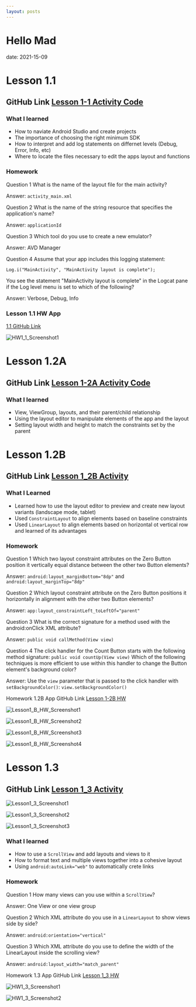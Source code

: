 ```yaml
---
layout: posts
---
```


# Hello Mad

date: 2021-15-09

# Lesson 1.1
## GitHub Link [Lesson 1-1 Activity Code](https://github.com/tophbuddy/cs5520_cholzheu_projects/tree/main/CS5520/Assingment1/lesson1_1)

### What I learned

- How to naviate Android Studio and create projects
- The importance of choosing the right minimum SDK
- How to interpret and add log statements on differnet levels (Debug, Error, Info, etc)
- Where to locate the files necessary to edit the apps layout and functions

### Homework

Question 1 
What is the name of the layout file for the main activity?

Answer: `activity_main.xml`

Question 2
What is the name of the string resource that specifies the application's name?

Answer: `applicationId`

Question 3
Which tool do you use to create a new emulator?

Answer: AVD Manager

Question 4
Assume that your app includes this logging statement:

`Log.i("MainActivity", "MainActivity layout is complete");`

You see the statement "MainActivity layout is complete" in the Logcat pane if the Log level menu is set to which of the following?

Answer: Verbose, Debug, Info

### Lesson 1.1 HW App

[1.1 GitHub Link](https://github.com/tophbuddy/cs5520_cholzheu_projects/tree/main/CS5520/Lesson1_1_hw)

![HW1_1_Screenshot1](https://github.com/tophbuddy/cs5520_cholzheu_projects/blob/main/CS5520/Project_Images/Lesson1_1_HW/Lesson1_1_HW.png?raw=true)

# Lesson 1.2A
## GitHub Link [Lesson 1-2A Activity Code](https://github.com/tophbuddy/cs5520_cholzheu_projects/tree/main/CS5520/Lesson1_2/hello_toast)

### What I learned

- View, ViewGroup, layouts, and their parent/child relationship
- Using the layout editor to manipulate elements of the app and the layout
- Setting layout width and height to match the constraints set by the parent

# Lesson 1.2B
## GitHub Link [Lesson 1_2B Activity](https://github.com/tophbuddy/cs5520_cholzheu_projects/tree/main/CS5520/NEUSEA_ChrisHolzheu_Lesson1_2/hello_toast)

### What I Learned

- Learned how to use the layout editor to preview and create new layout variants (landscape mode, tablet)
- Used `ConstraintLayout` to align elements based on baseline constraints
- Used `LinearLayout` to align elements based on horizontal ot vertical row and learned of its advantages

### Homework

Question 1
Which two layout constraint attributes on the Zero Button position it vertically equal distance between the other two Button elements?

Answer: `android:layout_marginBottom="8dp"` and `android:layout_marginTop="8dp"`

Question 2
Which layout constraint attribute on the Zero Button positions it horizontally in alignment with the other two Button elements?

Answer: `app:layout_constraintLeft_toLeftOf="parent"`

Question 3
What is the correct signature for a method used with the android:onClick XML attribute?

Answer: `public void callMethod(View view)`

Question 4
The click handler for the Count Button starts with the following method signature:
`public void countUp(View view)`
Which of the following techniques is more efficient to use within this handler to change the Button element's background color?

Answer: Use the `view` parameter that is passed to the click handler with `setBackgroundColor()`: `view.setBackgroundColor()`

Homework 1.2B App
GitHub Link [Lesson 1-2B HW](https://github.com/tophbuddy/cs5520_cholzheu_projects/tree/main/CS5520/NEUSEA_ChrisHolzheu_Lesson1_2/HelloConstraint)

![Lesson1_B_HW_Screenshot1](https://github.com/tophbuddy/cs5520_cholzheu_projects/blob/main/CS5520/Project_Images/Lesson1_2B_HW/Screenshot_1631764678.png?raw=true)

![Lesson1_B_HW_Screenshot2](https://github.com/tophbuddy/cs5520_cholzheu_projects/blob/main/CS5520/Project_Images/Lesson1_2B_HW/Screenshot_1631764689.png?raw=true)

![Lesson1_B_HW_Screenshot3](https://github.com/tophbuddy/cs5520_cholzheu_projects/blob/main/CS5520/Project_Images/Lesson1_2B_HW/Screenshot_1631764692.png?raw=true)

![Lesson1_B_HW_Screenshot4](https://github.com/tophbuddy/cs5520_cholzheu_projects/blob/main/CS5520/Project_Images/Lesson1_2B_HW/Screenshot_1631764697.png?raw=true)

# Lesson 1.3
## GitHub Link [Lesson 1_3 Activity](https://github.com/tophbuddy/cs5520_cholzheu_projects/tree/main/CS5520/NEUSEA_ChrisHolzheu_Lesson1_3)

![Lesson1_3_Screenshot1](https://github.com/tophbuddy/cs5520_cholzheu_projects/blob/main/CS5520/Project_Images/Lesson1_3_Activity/Lesson1_3_Activity1.png?raw=true)

![Lesson1_3_Screenshot2](https://github.com/tophbuddy/cs5520_cholzheu_projects/blob/main/CS5520/Project_Images/Lesson1_3_Activity/Screenshot_1631767630.png?raw=true)

![Lesson1_3_Screenshot3](https://github.com/tophbuddy/cs5520_cholzheu_projects/blob/main/CS5520/Project_Images/Lesson1_3_Activity/Screenshot_1631767637.png?raw=true)

### What I learned

- How to use a `ScrollView` and add layouts and views to it
- How to format text and multiple views together into a cohesive layout
- Using `android:autoLink="web"` to automatically crete links

### Homework

Question 1 
How many views can you use within a `ScrollView`?

Answer: One View or one view group

Question 2
Which XML attribute do you use in a `LinearLayout` to show views side by side?

Answer: `android:orientation="vertical"`

Question 3
Which XML attribute do you use to define the width of the LinearLayout inside the scrolling view?

Answer: `android:layout_width="match_parent"`

Homework 1.3 App
GitHub Link [Lesson 1_3 HW](https://github.com/tophbuddy/cs5520_cholzheu_projects/tree/main/CS5520/NEUSEA_ChrisHolzheu_Lesson1_3_HW)

![HW1_3_Screenshot1](https://github.com/tophbuddy/cs5520_cholzheu_projects/blob/main/CS5520/Project_Images/Lesson1_3_HW/Screenshot_1631767234.png?raw=true)

![HW1_3_Screenshot2](https://github.com/tophbuddy/cs5520_cholzheu_projects/blob/main/CS5520/Project_Images/Lesson1_3_HW/Screenshot_1631767243.png?raw=true)
